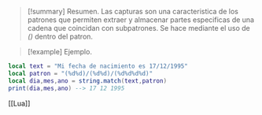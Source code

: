 >[!summary] Resumen.
>Las capturas son una caracteristica de los patrones que permiten extraer y almacenar partes especificas de una cadena que coincidan con subpatrones. Se hace mediante el uso de _()_ dentro del patron.

>[!example] Ejemplo.
```Lua
local text = "Mi fecha de nacimiento es 17/12/1995"
local patron = "(%d%d)/(%d%d)/(%d%d%d%d)"
local dia,mes,ano = string.match(text,patron)
print(dia,mes,ano) --> 17 12 1995
```

[[Lua]]
